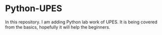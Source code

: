 # **Python-UPES**
 
In this repository. I am adding Python lab work of UPES. It is being covered from the basics, hopefully it will help the beginners.

#

